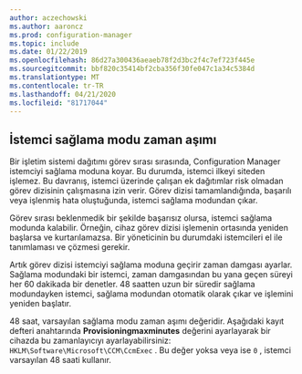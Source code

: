 ```yaml
---
author: aczechowski
ms.author: aaroncz
ms.prod: configuration-manager
ms.topic: include
ms.date: 01/22/2019
ms.openlocfilehash: 86d27a300436aeaeb78f2d3bc2f4c7ef723f445e
ms.sourcegitcommit: bbf820c35414bf2cba356f30fe047c1a34c5384d
ms.translationtype: MT
ms.contentlocale: tr-TR
ms.lasthandoff: 04/21/2020
ms.locfileid: "81717044"
---
```

## <a name="client-provisioning-mode-timeout"></a><a name="bkmk_osdprov"></a>İstemci sağlama modu zaman aşımı
<!--3197824-->

Bir işletim sistemi dağıtımı görev sırası sırasında, Configuration Manager istemciyi sağlama moduna koyar. Bu durumda, istemci ilkeyi siteden işlemez. Bu davranış, istemci üzerinde çalışan ek dağıtımlar risk olmadan görev dizisinin çalışmasına izin verir. Görev dizisi tamamlandığında, başarılı veya işlenmiş hata oluştuğunda, istemci sağlama modundan çıkar.

Görev sırası beklenmedik bir şekilde başarısız olursa, istemci sağlama modunda kalabilir. Örneğin, cihaz görev dizisi işlemenin ortasında yeniden başlarsa ve kurtarılamazsa. Bir yöneticinin bu durumdaki istemcileri el ile tanımlaması ve çözmesi gerekir. 

Artık görev dizisi istemciyi sağlama moduna geçirir zaman damgası ayarlar. Sağlama modundaki bir istemci, zaman damgasından bu yana geçen süreyi her 60 dakikada bir denetler. 48 saatten uzun bir süredir sağlama modundayken istemci, sağlama modundan otomatik olarak çıkar ve işlemini yeniden başlatır. 

48 saat, varsayılan sağlama modu zaman aşımı değeridir. Aşağıdaki kayıt defteri anahtarında **Provisioningmaxminutes** değerini ayarlayarak bir cihazda bu zamanlayıcıyı ayarlayabilirsiniz: `HKLM\Software\Microsoft\CCM\CcmExec` . Bu değer yoksa veya ise `0` , istemci varsayılan 48 saati kullanır. 

<!-- 
The following diagrams show the process flow for the task sequence and the client:

#### Task sequence
![Flow diagram of task sequence setting provisioning mode](../../media/3197824-ts-flow.png) 

#### Client remediation
![Flow diagram of client exiting provisioning mode](../../media/3197824-client-flow.png) 

-->
